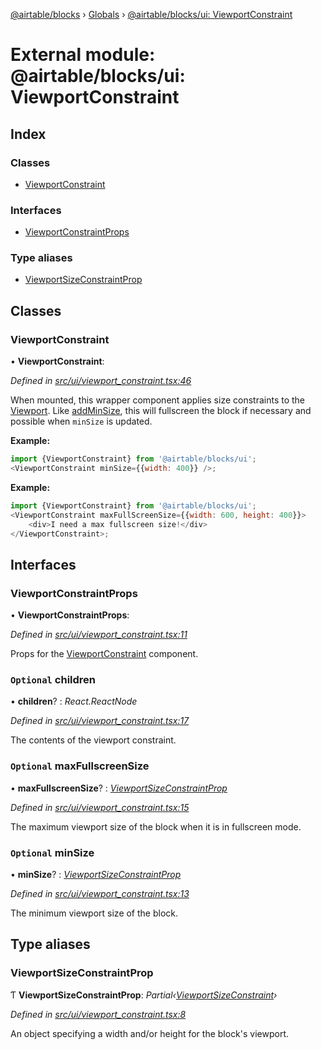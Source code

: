 [@airtable/blocks](../README.md) › [Globals](../globals.md) ›
[@airtable/blocks/ui: ViewportConstraint](_airtable_blocks_ui__viewportconstraint.md)

# External module: @airtable/blocks/ui: ViewportConstraint

## Index

### Classes

-   [ViewportConstraint](_airtable_blocks_ui__viewportconstraint.md#viewportconstraint)

### Interfaces

-   [ViewportConstraintProps](_airtable_blocks_ui__viewportconstraint.md#viewportconstraintprops)

### Type aliases

-   [ViewportSizeConstraintProp](_airtable_blocks_ui__viewportconstraint.md#viewportsizeconstraintprop)

## Classes

### ViewportConstraint

• **ViewportConstraint**:

_Defined in
[src/ui/viewport_constraint.tsx:46](https://github.com/airtable/blocks/blob/@airtable/blocks@0.0.36/packages/sdk/src/ui/viewport_constraint.tsx#L46)_

When mounted, this wrapper component applies size constraints to the
[Viewport](_airtable_blocks__viewport.md#viewport). Like
[addMinSize](_airtable_blocks__viewport.md#addminsize), this will fullscreen the block if necessary
and possible when `minSize` is updated.

**Example:**

```js
import {ViewportConstraint} from '@airtable/blocks/ui';
<ViewportConstraint minSize={{width: 400}} />;
```

**Example:**

```js
import {ViewportConstraint} from '@airtable/blocks/ui';
<ViewportConstraint maxFullScreenSize={{width: 600, height: 400}}>
    <div>I need a max fullscreen size!</div>
</ViewportConstraint>;
```

## Interfaces

### ViewportConstraintProps

• **ViewportConstraintProps**:

_Defined in
[src/ui/viewport_constraint.tsx:11](https://github.com/airtable/blocks/blob/@airtable/blocks@0.0.36/packages/sdk/src/ui/viewport_constraint.tsx#L11)_

Props for the [ViewportConstraint](_airtable_blocks_ui__viewportconstraint.md#viewportconstraint)
component.

### `Optional` children

• **children**? : _React.ReactNode_

_Defined in
[src/ui/viewport_constraint.tsx:17](https://github.com/airtable/blocks/blob/@airtable/blocks@0.0.36/packages/sdk/src/ui/viewport_constraint.tsx#L17)_

The contents of the viewport constraint.

### `Optional` maxFullscreenSize

• **maxFullscreenSize**? :
_[ViewportSizeConstraintProp](_airtable_blocks_ui__viewportconstraint.md#viewportsizeconstraintprop)_

_Defined in
[src/ui/viewport_constraint.tsx:15](https://github.com/airtable/blocks/blob/@airtable/blocks@0.0.36/packages/sdk/src/ui/viewport_constraint.tsx#L15)_

The maximum viewport size of the block when it is in fullscreen mode.

### `Optional` minSize

• **minSize**? :
_[ViewportSizeConstraintProp](_airtable_blocks_ui__viewportconstraint.md#viewportsizeconstraintprop)_

_Defined in
[src/ui/viewport_constraint.tsx:13](https://github.com/airtable/blocks/blob/@airtable/blocks@0.0.36/packages/sdk/src/ui/viewport_constraint.tsx#L13)_

The minimum viewport size of the block.

## Type aliases

### ViewportSizeConstraintProp

Ƭ **ViewportSizeConstraintProp**:
_Partial‹[ViewportSizeConstraint](_airtable_blocks__viewport.md#viewportsizeconstraint)›_

_Defined in
[src/ui/viewport_constraint.tsx:8](https://github.com/airtable/blocks/blob/@airtable/blocks@0.0.36/packages/sdk/src/ui/viewport_constraint.tsx#L8)_

An object specifying a width and/or height for the block's viewport.
